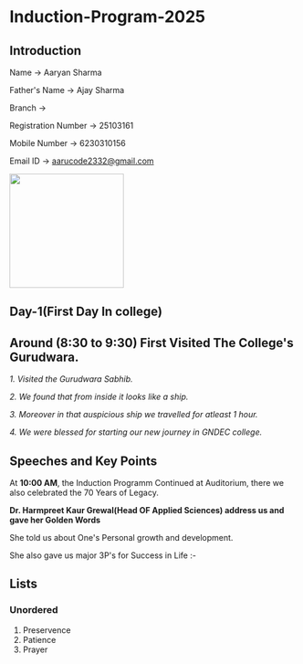# Induction-Program-2025
## Introduction

Name -> Aaryan Sharma

Father's Name -> Ajay Sharma

Branch -> 

Registration Number -> 25103161

Mobile Number -> 6230310156

Email ID -> aarucode2332@gmail.com

<img src="https://github.com/user-attachments/assets/dd73b392-14b3-4332-a700-99cf57c96af9" width=200 height=200>

## Day-1(First Day In college)

## Around (8:30 to 9:30) First Visited The College's Gurudwara.

*1. Visited the Gurudwara Sabhib.*

*2. We found that from inside it looks like a ship.*

*3. Moreover in that auspicious ship we travelled for atleast 1 hour.*

*4. We were blessed for starting our new journey in GNDEC college.*

## Speeches and Key Points 

At **10:00 AM**, the Induction Programm Continued at Auditorium, there we also celebrated the 70 Years of Legacy.

**Dr. Harmpreet Kaur Grewal(Head OF Applied Sciences) address us and gave her Golden Words**

She told us about One's Personal growth and development.

She also gave us major 3P's for Success in Life :-

## Lists

### Unordered

1. Preservence
2. Patience
3. Prayer

